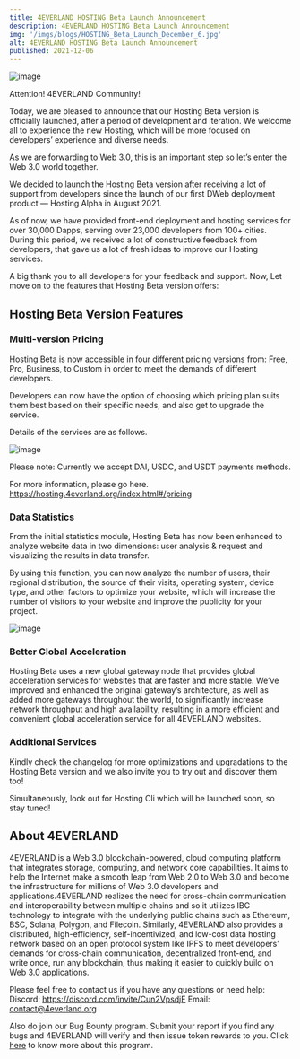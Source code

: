 ```yaml
---
title: 4EVERLAND HOSTING Beta Launch Announcement
description: 4EVERLAND HOSTING Beta Launch Announcement
img: '/imgs/blogs/HOSTING_Beta_Launch_December_6.jpg'
alt: 4EVERLAND HOSTING Beta Launch Announcement
published: 2021-12-06
---
```


![image](/imgs/blogs/HOSTING_Beta_Launch_December_6.jpg)

Attention! 4EVERLAND Community!

Today, we are pleased to announce that our Hosting Beta version is officially launched, after a period of development and iteration. We welcome all to experience the new Hosting, which will be more focused on developers’ experience and diverse needs.

As we are forwarding to Web 3.0, this is an important step so let’s enter the Web 3.0 world together.

We decided to launch the Hosting Beta version after receiving a lot of support from developers since the launch of our first DWeb deployment product — Hosting Alpha in August 2021.

As of now, we have provided front-end deployment and hosting services for over 30,000 Dapps, serving over 23,000 developers from 100+ cities. During this period, we received a lot of constructive feedback from developers, that gave us a lot of fresh ideas to improve our Hosting services.

A big thank you to all developers for your feedback and support.
Now, Let move on to the features that Hosting Beta version offers:

## Hosting Beta Version Features

### Multi-version Pricing

Hosting Beta is now accessible in four different pricing versions from: Free, Pro, Business, to Custom in order to meet the demands of different developers.

Developers can now have the option of choosing which pricing plan suits them best based on their specific needs, and also get to upgrade the service.

Details of the services are as follows.

![image](/imgs/blogs/2_HOSTING_Beta_Launch_December_6.png)

Please note: Currently we accept DAI, USDC, and USDT payments methods.

For more information, please go here. https://hosting.4everland.org/index.html#/pricing

### Data Statistics

From the initial statistics module, Hosting Beta has now been enhanced to analyze website data in two dimensions: user analysis & request and visualizing the results in data transfer.

By using this function, you can now analyze the number of users, their regional distribution, the source of their visits, operating system, device type, and other factors to optimize your website, which will increase the number of visitors to your website and improve the publicity for your project.

![image](/imgs/blogs/3_HOSTING_Beta_Launch_December_6.png)

### Better Global Acceleration

Hosting Beta uses a new global gateway node that provides global acceleration services for websites that are faster and more stable. We’ve improved and enhanced the original gateway’s architecture, as well as added more gateways throughout the world, to significantly increase network throughput and high availability, resulting in a more efficient and convenient global acceleration service for all 4EVERLAND websites.

### Additional Services

Kindly check the changelog for more optimizations and upgradations to the Hosting Beta version and we also invite you to try out and discover them too!

Simultaneously, look out for Hosting Cli which will be launched soon, so stay tuned!

## About 4EVERLAND

4EVERLAND is a Web 3.0 blockchain-powered, cloud computing platform that integrates storage, computing, and network core capabilities. It aims to help the Internet make a smooth leap from Web 2.0 to Web 3.0 and become the infrastructure for millions of Web 3.0 developers and applications.4EVERLAND realizes the need for cross-chain communication and interoperability between multiple chains and so it utilizes IBC technology to integrate with the underlying public chains such as Ethereum, BSC, Solana, Polygon, and Filecoin. Similarly, 4EVERLAND also provides a distributed, high-efficiency, self-incentivized, and low-cost data hosting network based on an open protocol system like IPFS to meet developers’ demands for cross-chain communication, decentralized front-end, and write once, run any blockchain, thus making it easier to quickly build on Web 3.0 applications.

Please feel free to contact us if you have any questions or need help:
Discord: https://discord.com/invite/Cun2VpsdjF
Email: contact@4everland.org

Also do join our Bug Bounty program. Submit your report if you find any bugs and 4EVERLAND will verify and then issue token rewards to you. Click [here](https://4everland.medium.com/4everland-hosting-beta-launch-announcement-8b8169bc3ec1#/bug-bounty) to know more about this program.
